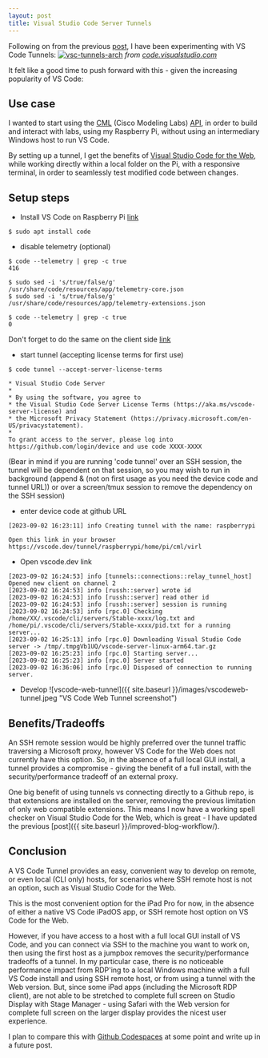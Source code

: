 ```yaml
---
layout: post
title: Visual Studio Code Server Tunnels
---
```


Following on from the previous [post]({{site.baseurl}}/improved-blog-workflow/), I have been experimenting with VS Code Tunnels:
[![vsc-tunnels-arch](https://code.visualstudio.com/assets/docs/remote/vscode-server/server-arch-latest.png)]({{site.baseurl}}/vs-code-tunnels)
*from [code.visualstudio.com](https://code.visualstudio.com/docs/remote/vscode-server)*

It felt like a good time to push forward with this - given the increasing popularity of VS Code:
<blockquote class="twitter-tweet" data-lang="en"><p lang="en" dir="ltr"></p>
<a href="https://twitter.com/driscollis/status/1696897522122326159"></a>
</blockquote> <script async src="//platform.twitter.com/widgets.js" charset="utf-8"></script>

## Use case
I wanted to start using the [CML](https://www.cisco.com/c/en/us/products/cloud-systems-management/modeling-labs/index.html#~overview) (Cisco Modeling Labs) [API](https://developer.cisco.com/docs/virl2-client/), in order to build and interact with labs, using my Raspberry Pi, without using an intermediary Windows host to run VS Code.

By setting up a tunnel, I get the benefits of [Visual Studio Code for the Web](https://code.visualstudio.com/docs/editor/vscode-web), while working directly within a local folder on the Pi, with a responsive terminal, in order to seamlessly test modified code between changes.

## Setup steps
- Install VS Code on Raspberry Pi [link](https://code.visualstudio.com/docs/setup/raspberry-pi)

```
$ sudo apt install code
```

- disable telemetry (optional)

```
$ code --telemetry | grep -c true
416

$ sudo sed -i 's/true/false/g' /usr/share/code/resources/app/telemetry-core.json
$ sudo sed -i 's/true/false/g' /usr/share/code/resources/app/telemetry-extensions.json

$ code --telemetry | grep -c true
0
```

Don't forget to do the same on the client side [link](https://code.visualstudio.com/docs/getstarted/telemetry#_disable-telemetry-reporting)

- start tunnel (accepting license terms for first use)

```
$ code tunnel --accept-server-license-terms

* Visual Studio Code Server
*
* By using the software, you agree to
* the Visual Studio Code Server License Terms (https://aka.ms/vscode-server-license) and
* the Microsoft Privacy Statement (https://privacy.microsoft.com/en-US/privacystatement).
*
To grant access to the server, please log into https://github.com/login/device and use code XXXX-XXXX
```

(Bear in mind if you are running 'code tunnel' over an SSH session, the tunnel will be dependent on that session, so you may wish to run in background (append & (not on first usage as you need the device code and tunnel URL)) or over a screen/tmux session to remove the dependency on the SSH session)

- enter device code at github URL

```
[2023-09-02 16:23:11] info Creating tunnel with the name: raspberrypi

Open this link in your browser https://vscode.dev/tunnel/raspberrypi/home/pi/cml/virl
```

- Open vscode.dev link

```
[2023-09-02 16:24:53] info [tunnels::connections::relay_tunnel_host] Opened new client on channel 2
[2023-09-02 16:24:53] info [russh::server] wrote id
[2023-09-02 16:24:53] info [russh::server] read other id
[2023-09-02 16:24:53] info [russh::server] session is running
[2023-09-02 16:24:53] info [rpc.0] Checking /home/XX/.vscode/cli/servers/Stable-xxxx/log.txt and /home/pi/.vscode/cli/servers/Stable-xxxx/pid.txt for a running server...
[2023-09-02 16:25:13] info [rpc.0] Downloading Visual Studio Code server -> /tmp/.tmpgVb1UQ/vscode-server-linux-arm64.tar.gz
[2023-09-02 16:25:23] info [rpc.0] Starting server...
[2023-09-02 16:25:23] info [rpc.0] Server started
[2023-09-02 16:36:06] info [rpc.0] Disposed of connection to running server.
```

- Develop
![vscode-web-tunnel]({{ site.baseurl }}/images/vscodeweb-tunnel.jpeg "VS Code Web Tunnel screenshot")

## Benefits/Tradeoffs
An SSH remote session would be highly preferred over the tunnel traffic traversing a Microsoft proxy, however VS Code for the Web does not currently have this option. So, in the absence of a full local GUI install, a tunnel provides a compromise - giving the benefit of a full install, with the security/performance tradeoff of an external proxy. 

One big benefit of using tunnels vs connecting directly to a Github repo, is that extensions are installed on the server, removing the previous limitation of only web compatible extensions. This means I now have a working spell checker on Visual Studio Code for the Web, which is great - I have updated the previous [post]({{ site.baseurl }}/improved-blog-workflow/).

## Conclusion
A VS Code Tunnel provides an easy, convenient way to develop on remote, or even local (CLI only) hosts, for scenarios where SSH remote host is not an option, such as Visual Studio Code for the Web.

This is the most convenient option for the iPad Pro for now, in the absence of either a native VS Code iPadOS app, or SSH remote host option on VS Code for the Web.

However, if you have access to a host with a full local GUI install of VS Code, and you can connect via SSH to the machine you want to work on, then using the first host as a jumpbox removes the security/performance tradeoffs of a tunnel. In my particular case, there is no noticeable performance impact from RDP'ing to a local Windows machine with a full VS Code install and using SSH remote host, or from using a tunnel with the Web version. But, since some iPad apps (including the Microsoft RDP client), are not able to be stretched to complete full screen on Studio Display with Stage Manager - using Safari with the Web version for complete full screen on the larger display provides the nicest user experience.

I plan to compare this with [Github Codespaces](https://github.com/features/codespaces) at some point and write up in a future post.